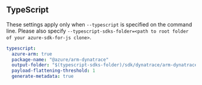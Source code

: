 ## TypeScript

These settings apply only when `--typescript` is specified on the command line.
Please also specify `--typescript-sdks-folder=<path to root folder of your azure-sdk-for-js clone>`.

``` yaml $(typescript)
typescript:
  azure-arm: true
  package-name: "@azure/arm-dynatrace"
  output-folder: "$(typescript-sdks-folder)/sdk/dynatrace/arm-dynatrace"
  payload-flattening-threshold: 1
  generate-metadata: true
```